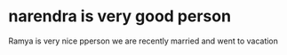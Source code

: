 # narendra is very good person
Ramya is very nice pperson
we are recently married and went to vacation
